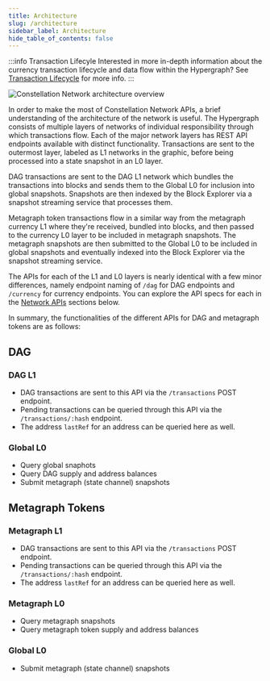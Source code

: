 ```yaml
---
title: Architecture
slug: /architecture
sidebar_label: Architecture
hide_table_of_contents: false
---
```

<intro-end />

:::info Transaction Lifecyle
Interested in more in-depth information about the currency transaction lifecycle and data flow within the Hypergraph? See [Transaction Lifecycle](/metagraphs/metagraph-tokens/transaction-lifecycle/overview) for more info.
:::

![Constellation Network architecture overview](/img/hypergraph/api-architecture.png)

In order to make the most of Constellation Network APIs, a brief understanding of the architecture of the network is useful. The Hypergraph consists of multiple layers of networks of individual responsibility through which transactions flow. Each of the major network layers has REST API endpoints available with distinct functionality. Transactions are sent to the outermost layer, labeled as L1 networks in the graphic, before being processed into a state snapshot in an L0 layer. 

DAG transactions are sent to the DAG L1 network which bundles the transactions into blocks and sends them to the Global L0 for inclusion into global snapshots. Snapshots are then indexed by the Block Explorer via a snapshot streaming service that processes them. 

Metagraph token transactions flow in a similar way from the metagraph currency L1 where they're received, bundled into blocks, and then passed to the currency L0 layer to be included in metagraph snapshots. The metagraph snapshots are then submitted to the Global L0 to be included in global snapshots and eventually indexed into the Block Explorer via the snapshot streaming service. 

The APIs for each of the L1 and L0 layers is nearly identical with a few minor differences, namely endpoint naming of `/dag` for DAG endpoints and `/currency` for currency endpoints. You can explore the API specs for each in the [Network APIs](/hypergraph/global-apis) sections below. 

In summary, the functionalities of the different APIs for DAG and metagraph tokens are as follows:

## DAG
### DAG L1
- DAG transactions are sent to this API via the `/transactions` POST endpoint. 
- Pending transactions can be queried through this API via the `/transactions/:hash` endpoint.
- The address `lastRef` for an address can be queried here as well. 

### Global L0
- Query global snaphots
- Query DAG supply and address balances
- Submit metagraph (state channel) snapshots

## Metagraph Tokens
### Metagraph L1
- DAG transactions are sent to this API via the `/transactions` POST endpoint. 
- Pending transactions can be queried through this API via the `/transactions/:hash` endpoint.
- The address `lastRef` for an address can be queried here as well. 

### Metagraph L0
- Query metagraph snapshots
- Query metagraph token supply and address balances
  
### Global L0
- Submit metagraph (state channel) snapshots
